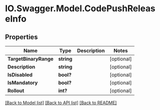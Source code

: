 # IO.Swagger.Model.CodePushReleaseInfo
## Properties

Name | Type | Description | Notes
------------ | ------------- | ------------- | -------------
**TargetBinaryRange** | **string** |  | [optional] 
**Description** | **string** |  | [optional] 
**IsDisabled** | **bool?** |  | [optional] 
**IsMandatory** | **bool?** |  | [optional] 
**Rollout** | **int?** |  | [optional] 

[[Back to Model list]](../README.md#documentation-for-models) [[Back to API list]](../README.md#documentation-for-api-endpoints) [[Back to README]](../README.md)

